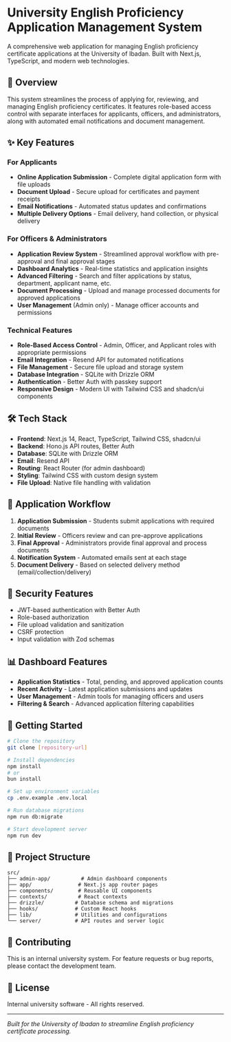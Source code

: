 # University English Proficiency Application Management System

A comprehensive web application for managing English proficiency certificate applications at the University of Ibadan. Built with Next.js, TypeScript, and modern web technologies.

## 🎯 Overview

This system streamlines the process of applying for, reviewing, and managing English proficiency certificates. It features role-based access control with separate interfaces for applicants, officers, and administrators, along with automated email notifications and document management.

## ✨ Key Features

### For Applicants

- **Online Application Submission** - Complete digital application form with file uploads
- **Document Upload** - Secure upload for certificates and payment receipts
- **Email Notifications** - Automated status updates and confirmations
- **Multiple Delivery Options** - Email delivery, hand collection, or physical delivery

### For Officers & Administrators

- **Application Review System** - Streamlined approval workflow with pre-approval and final approval stages
- **Dashboard Analytics** - Real-time statistics and application insights
- **Advanced Filtering** - Search and filter applications by status, department, applicant name, etc.
- **Document Processing** - Upload and manage processed documents for approved applications
- **User Management** (Admin only) - Manage officer accounts and permissions

### Technical Features

- **Role-Based Access Control** - Admin, Officer, and Applicant roles with appropriate permissions
- **Email Integration** - Resend API for automated notifications
- **File Management** - Secure file upload and storage system
- **Database Integration** - SQLite with Drizzle ORM
- **Authentication** - Better Auth with passkey support
- **Responsive Design** - Modern UI with Tailwind CSS and shadcn/ui components

## 🛠️ Tech Stack

- **Frontend**: Next.js 14, React, TypeScript, Tailwind CSS, shadcn/ui
- **Backend**: Hono.js API routes, Better Auth
- **Database**: SQLite with Drizzle ORM
- **Email**: Resend API
- **Routing**: React Router (for admin dashboard)
- **Styling**: Tailwind CSS with custom design system
- **File Upload**: Native file handling with validation

## 📱 Application Workflow

1. **Application Submission** - Students submit applications with required documents
2. **Initial Review** - Officers review and can pre-approve applications
3. **Final Approval** - Administrators provide final approval and process documents
4. **Notification System** - Automated emails sent at each stage
5. **Document Delivery** - Based on selected delivery method (email/collection/delivery)

## 🔐 Security Features

- JWT-based authentication with Better Auth
- Role-based authorization
- File upload validation and sanitization
- CSRF protection
- Input validation with Zod schemas

## 📊 Dashboard Features

- **Application Statistics** - Total, pending, and approved application counts
- **Recent Activity** - Latest application submissions and updates
- **User Management** - Admin tools for managing officers and users
- **Filtering & Search** - Advanced application filtering capabilities

## 🚀 Getting Started

```bash
# Clone the repository
git clone [repository-url]

# Install dependencies
npm install
# or
bun install

# Set up environment variables
cp .env.example .env.local

# Run database migrations
npm run db:migrate

# Start development server
npm run dev
```

## 📁 Project Structure

```text
src/
├── admin-app/          # Admin dashboard components
├── app/               # Next.js app router pages
├── components/        # Reusable UI components
├── contexts/          # React contexts
├── drizzle/          # Database schema and migrations
├── hooks/            # Custom React hooks
├── lib/              # Utilities and configurations
└── server/           # API routes and server logic
```

## 🤝 Contributing

This is an internal university system. For feature requests or bug reports, please contact the development team.

## 📄 License

Internal university software - All rights reserved.

---

*Built for the University of Ibadan to streamline English proficiency certificate processing.*
